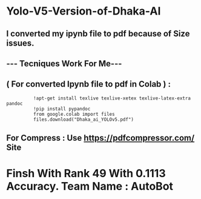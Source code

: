 # Yolo-V5-Version-of-Dhaka-AI
## I converted my ipynb file to pdf because of Size issues. 
##                  --- Tecniques Work For Me---
##  ( For converted Ipynb file to pdf in Colab ) :
              !apt-get install texlive texlive-xetex texlive-latex-extra pandoc
              !pip install pypandoc
              from google.colab import files
              files.download("Dhaka_ai_YOLOv5.pdf")
## For Compress :  Use https://pdfcompressor.com/ Site

# Finsh With Rank 49 With	0.1113 Accuracy. Team Name : AutoBot
